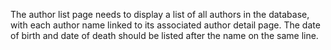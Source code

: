 The author list page needs to display a list of all authors in the database, with each author name linked to its associated author detail page. The date of birth and date of death should be listed after the name on the same line.
